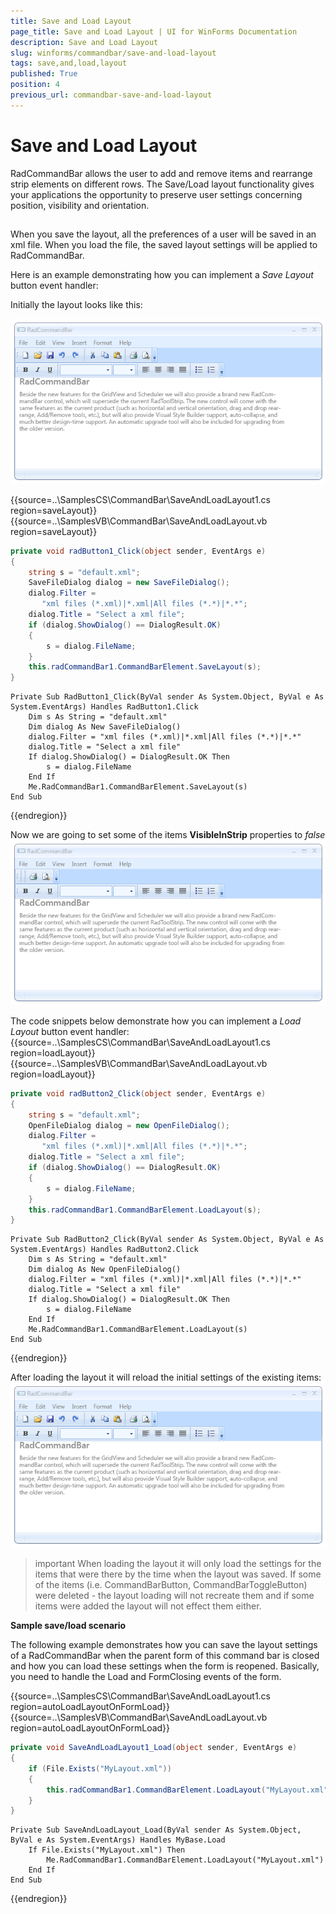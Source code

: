 ```yaml
---
title: Save and Load Layout
page_title: Save and Load Layout | UI for WinForms Documentation
description: Save and Load Layout
slug: winforms/commandbar/save-and-load-layout
tags: save,and,load,layout
published: True
position: 4
previous_url: commandbar-save-and-load-layout
---
```


# Save and Load Layout



RadCommandBar allows  the user to add and remove items and rearrange strip elements on different rows. The Save/Load layout functionality gives your applications the opportunity to preserve user settings concerning position, visibility and orientation. 
      

## 

When you save the layout, all the preferences of a user will be saved in an xml file. When you load the file, the saved layout settings will be applied to RadCommandBar.

Here is an example demonstrating how you can implement a *Save Layout* button event handler:

Initially the layout looks like this:

![command-bar-save-and-load-layout 001](images/command-bar-save-and-load-layout001.png) 
 
{{source=..\SamplesCS\CommandBar\SaveAndLoadLayout1.cs region=saveLayout}} 
{{source=..\SamplesVB\CommandBar\SaveAndLoadLayout.vb region=saveLayout}} 

````C#
private void radButton1_Click(object sender, EventArgs e)
{
    string s = "default.xml";
    SaveFileDialog dialog = new SaveFileDialog();
    dialog.Filter =
       "xml files (*.xml)|*.xml|All files (*.*)|*.*";
    dialog.Title = "Select a xml file";
    if (dialog.ShowDialog() == DialogResult.OK)
    {
        s = dialog.FileName;
    }
    this.radCommandBar1.CommandBarElement.SaveLayout(s);
}

````
````VB.NET
Private Sub RadButton1_Click(ByVal sender As System.Object, ByVal e As System.EventArgs) Handles RadButton1.Click
    Dim s As String = "default.xml"
    Dim dialog As New SaveFileDialog()
    dialog.Filter = "xml files (*.xml)|*.xml|All files (*.*)|*.*"
    dialog.Title = "Select a xml file"
    If dialog.ShowDialog() = DialogResult.OK Then
        s = dialog.FileName
    End If
    Me.RadCommandBar1.CommandBarElement.SaveLayout(s)
End Sub

````

{{endregion}} 
 

Now we are going to set some of the items __VisibleInStrip__ properties to *false*![command-bar-save-and-load-layout 002](images/command-bar-save-and-load-layout002.png)

The code snippets below demonstrate how you can implement a *Load Layout* button event handler:  
{{source=..\SamplesCS\CommandBar\SaveAndLoadLayout1.cs region=loadLayout}} 
{{source=..\SamplesVB\CommandBar\SaveAndLoadLayout.vb region=loadLayout}} 

````C#
private void radButton2_Click(object sender, EventArgs e)
{
    string s = "default.xml";
    OpenFileDialog dialog = new OpenFileDialog();
    dialog.Filter =
       "xml files (*.xml)|*.xml|All files (*.*)|*.*";
    dialog.Title = "Select a xml file";
    if (dialog.ShowDialog() == DialogResult.OK)
    {
        s = dialog.FileName;
    }
    this.radCommandBar1.CommandBarElement.LoadLayout(s);
}

````
````VB.NET
Private Sub RadButton2_Click(ByVal sender As System.Object, ByVal e As System.EventArgs) Handles RadButton2.Click
    Dim s As String = "default.xml"
    Dim dialog As New OpenFileDialog()
    dialog.Filter = "xml files (*.xml)|*.xml|All files (*.*)|*.*"
    dialog.Title = "Select a xml file"
    If dialog.ShowDialog() = DialogResult.OK Then
        s = dialog.FileName
    End If
    Me.RadCommandBar1.CommandBarElement.LoadLayout(s)
End Sub

````

{{endregion}} 




After loading the layout it will reload the initial settings of the existing items:![command-bar-save-and-load-layout 001](images/command-bar-save-and-load-layout001.png)

>important When loading the layout it will only load the settings for the items that were there by the time when the layout was saved. If some of the items (i.e. CommandBarButton, CommandBarToggleButton) were deleted - the layout loading will not recreate them and if some items were added the layout will not effect them either.
>


__Sample save/load scenario__

The following example demonstrates how you can save the layout settings of a RadCommandBar when the parent form of this command bar is closed and how you can load these settings when the form is reopened. Basically, you need to handle the Load and FormClosing events of the form.  
 
{{source=..\SamplesCS\CommandBar\SaveAndLoadLayout1.cs region=autoLoadLayoutOnFormLoad}} 
{{source=..\SamplesVB\CommandBar\SaveAndLoadLayout.vb region=autoLoadLayoutOnFormLoad}} 

````C#
private void SaveAndLoadLayout1_Load(object sender, EventArgs e)
{
    if (File.Exists("MyLayout.xml"))
    {
        this.radCommandBar1.CommandBarElement.LoadLayout("MyLayout.xml");
    }
}

````
````VB.NET
Private Sub SaveAndLoadLayout_Load(ByVal sender As System.Object, ByVal e As System.EventArgs) Handles MyBase.Load
    If File.Exists("MyLayout.xml") Then
        Me.RadCommandBar1.CommandBarElement.LoadLayout("MyLayout.xml")
    End If
End Sub

````

{{endregion}} 



